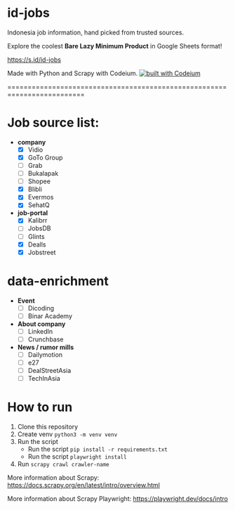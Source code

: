# id-jobs
Indonesia job information, hand picked from trusted sources.

Explore the coolest **Bare Lazy Minimum Product** in Google Sheets format!

https://s.id/id-jobs

Made with Python and Scrapy with Codeium.
[![built with Codeium](https://codeium.com/badges/main)](https://codeium.com)

=========================================================================

# Job source list:
- **company**
	- [X] Vidio
	- [X] GoTo Group
	- [ ] Grab
	- [ ] Bukalapak
	- [ ] Shopee
	- [X] Blibli
	- [X] Evermos
	- [X] SehatQ

- **job-portal**
	- [X] Kalibrr
	- [ ] JobsDB
	- [ ] Glints
	- [X] Dealls
	- [X] Jobstreet

# data-enrichment
- **Event**
	- [ ] Dicoding
	- [ ] Binar Academy
- **About company**
	- [ ] LinkedIn
	- [ ] Crunchbase
- **News / rumor mills**
	-  [ ] Dailymotion
	-  [ ] e27
	-  [ ] DealStreetAsia
	-  [ ] TechInAsia

# How to run
1. Clone this repository
2. Create venv ```python3 -m venv venv```
3. Run the script
	- Run the script ```pip install -r requirements.txt```
	- Run the script ```playwright install```
4. Run ```scrapy crawl crawler-name```

More information about Scrapy: https://docs.scrapy.org/en/latest/intro/overview.html

More information about Scrapy Playwright: https://playwright.dev/docs/intro
